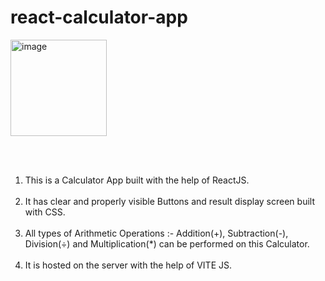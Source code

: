# react-calculator-app

<img width="154" alt="image" src="https://user-images.githubusercontent.com/78311368/196020439-a21ba9a6-fddc-4c53-813c-95a2006675a9.PNG">

<br><br>

1) This is a Calculator App built with the help of ReactJS.
<br><br>
2) It has clear and properly visible Buttons and result display screen built with CSS.
<br><br>
3) All types of Arithmetic Operations :- Addition(+), Subtraction(-), Division(÷) and Multiplication(*) can be performed on this Calculator.
<br><br>
4) It is hosted on the server with the help of VITE JS.
